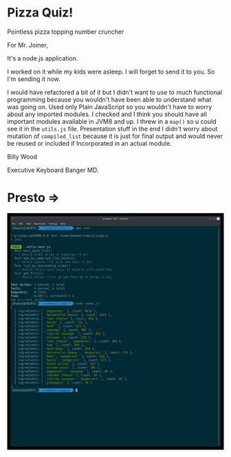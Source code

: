 # Pizza Quiz!
Pointless pizza topping number cruncher

For Mr. Joiner,

It's a node.js application.

I worked on it while my kids were asleep.  I will forget to send it to you.  So I'm sending it now.

I would have refactored a bit of it but I didn't want to use to much functional programming because you wouldn't have been able to understand what was going on.  Used only Plain JavaScript so you wouldn't have to worry about any imported modules.  I checked and I think you should have all important modules available in JVM8 and up.  I threw in a `map()` so u could see it in the `utils.js` file.  Presentation stuff in the end I didn't worry about mutation of `compiled_list` because it is just for final output and would never be reused or included if Incorporated in an actual module.


Billy Wood

Executive Keyboard Banger MD. 

# Presto =>
![Alt text](./Screenshot_20200813_172931.jpg "Screen Capture of run and testing")
